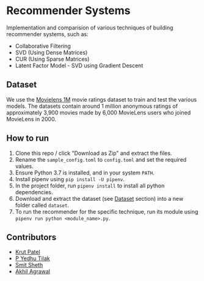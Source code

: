 # Recommender Systems

Implementation and comparision of various techniques of building recommender systems, such as:
* Collaborative Filtering
* SVD (Using Dense Matrices)
* CUR (Using Sparse Matrices)
* Latent Factor Model - SVD using Gradient Descent

## Dataset
We use the [Movielens 1M](https://grouplens.org/datasets/movielens/1m/) movie ratings dataset to train and test the various models. The datasets contain around 1 million anonymous ratings of approximately 3,900 movies made by 6,000 MovieLens users who joined MovieLens in 2000.

## How to run
1. Clone this repo / click "Download as Zip" and extract the files.
2. Rename the `sample_config.toml` to `config.toml` and set the required values.
3. Ensure Python 3.7 is installed, and in your system `PATH`.
4. Install pipenv using `pip install -U pipenv`.
5. In the project folder, run `pipenv install` to install all python dependencies.
6. Download and extract the dataset (see [Dataset](#dataset) section) into a new folder called `dataset`.
7. To run the recommender for the specific technique, run its module using `pipenv run python <module_name>.py`. 

## Contributors
* [Krut Patel](https://github.com/iamkroot)
* [P Yedhu Tilak](https://github.com/pyt243)
* [Smit Sheth](https://github.com/Sheth-Smit)
* [Akhil Agrawal](https://github.com/KaNeKi2298)
